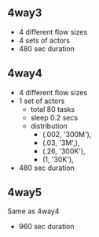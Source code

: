 ## 4way3
- 4 different flow sizes
- 4 sets of actors
- 480 sec duration

## 4way4
- 4 different flow sizes
- 1 set of actors
  - total 80 tasks
  - sleep 0.2 secs
  - distribution
    - (.002, '300M'),
    - (.03, '3M',),
    - (.26, '300K'),
    - (1, '30K'),
- 480 sec duration

## 4way5
Same as 4way4
- 960 sec duration